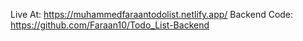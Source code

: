 Live At: https://muhammedfaraantodolist.netlify.app/
Backend Code: https://github.com/Faraan10/Todo_List-Backend

